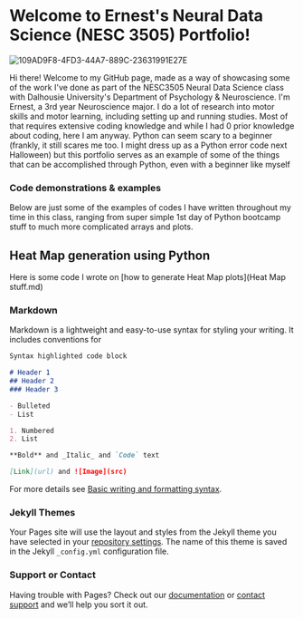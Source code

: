 # Welcome to Ernest's Neural Data Science (NESC 3505) Portfolio!

![109AD9F8-4FD3-44A7-889C-23631991E27E](https://user-images.githubusercontent.com/81998900/142711255-020d704c-5ba2-49d5-9351-98532eaad8fa.JPG)

Hi there! Welcome to my GitHub page, made as a way of showcasing some of the work I've done as part of the NESC3505 Neural Data Science class with Dalhousie University's Department of Psychology & Neuroscience. I'm Ernest, a 3rd year Neuroscience major. I do a lot of research into motor skills and motor learning, including setting up and running studies. Most of that requires extensive coding knowledge and while I had 0 prior knowledge about coding, here I am anyway. Python can seem scary to a beginner (frankly, it still scares me too. I might dress up as a Python error code next Halloween) but this portfolio serves as an example of some of the things that can be accomplished through Python, even with a beginner like myself 

### Code demonstrations & examples
Below are just some of the examples of codes I have written throughout my time in this class, ranging from super simple 1st day of Python bootcamp stuff to much more complicated arrays and plots. 

## Heat Map generation using Python
Here is some code I wrote on [how to generate Heat Map plots](Heat Map stuff.md)

### Markdown

Markdown is a lightweight and easy-to-use syntax for styling your writing. It includes conventions for

```markdown
Syntax highlighted code block

# Header 1
## Header 2
### Header 3

- Bulleted
- List

1. Numbered
2. List

**Bold** and _Italic_ and `Code` text

[Link](url) and ![Image](src)
```

For more details see [Basic writing and formatting syntax](https://docs.github.com/en/github/writing-on-github/getting-started-with-writing-and-formatting-on-github/basic-writing-and-formatting-syntax).

### Jekyll Themes

Your Pages site will use the layout and styles from the Jekyll theme you have selected in your [repository settings](https://github.com/ErnestoNg23/Portfolio/settings/pages). The name of this theme is saved in the Jekyll `_config.yml` configuration file.

### Support or Contact

Having trouble with Pages? Check out our [documentation](https://docs.github.com/categories/github-pages-basics/) or [contact support](https://support.github.com/contact) and we’ll help you sort it out.
